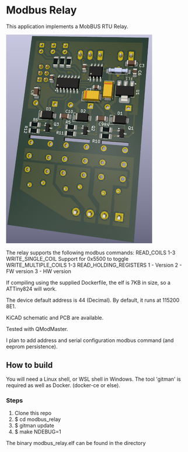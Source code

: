 # Modbus Relay #

This application implements a MobBUS RTU Relay.

<img src="https://github.com/adarwoo/modbus_relay/blob/main/hw/back.png" alt="Alt Text" width="400">

The relay supports the following modbus commands:
READ_COILS 1-3
WRITE_SINGLE_COIL Support for 0x5500 to toggle
WRITE_MULTIPLE_COILS 1-3
READ_HOLDING_REGISTERS
  1 - Version
  2 - FW version
  3 - HW version

If compiling using the supplied Dockerfile, the elf is 7KB in size, so a ATTiny824 will work.

The device default address is 44 (Decimal).
By default, it runs at 115200 8E1.

KiCAD schematic and PCB are available.

Tested with QModMaster.

I plan to add address and serial configuration modbus command (and eeprom persistence).

## How to build ##
You will need a Linux shell, or WSL shell in Windows.
The tool 'gitman' is required as well as Docker. (docker-ce or else).

### Steps ###

1. Clone this repo</li>
2. $ cd modbus_relay</li>
3. $ gitman update</li>
4. $ make NDEBUG=1</li>

The binary modbus_relay.elf can be found in the directory
